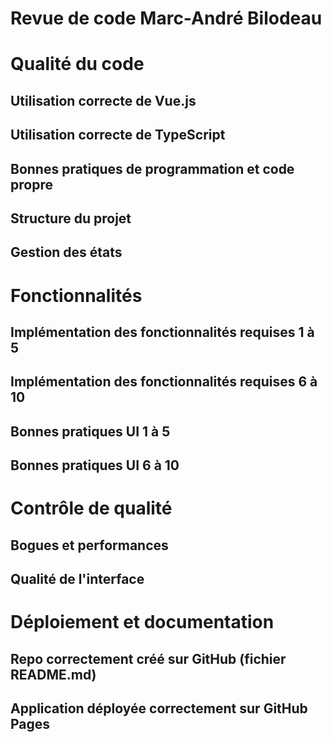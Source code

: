 # Revue de code Marc-André Bilodeau

# Qualité du code
## Utilisation correcte de Vue.js
## Utilisation correcte de TypeScript
## Bonnes pratiques de programmation et code propre
## Structure du projet
## Gestion des états

# Fonctionnalités
## Implémentation des fonctionnalités requises 1 à 5
## Implémentation des fonctionnalités requises 6 à 10
## Bonnes pratiques UI 1 à 5
## Bonnes pratiques UI 6 à 10

# Contrôle de qualité
## Bogues et performances
## Qualité de l'interface

# Déploiement et documentation
## Repo correctement créé sur GitHub (fichier README.md)
## Application déployée correctement sur GitHub Pages
